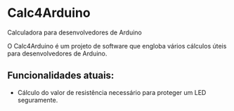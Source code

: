 # Calc4Arduino
Calculadora para desenvolvedores de Arduino

O Calc4Arduino é um projeto de software que engloba vários cálculos úteis para desenvolvedores de Arduino.

## Funcionalidades atuais:
- Cálculo do valor de resistência necessário para proteger um LED seguramente.

